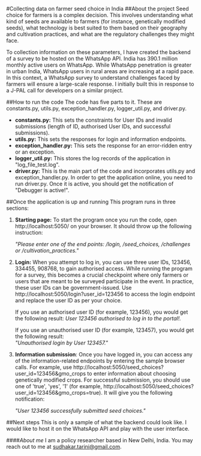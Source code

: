 #Collecting data on farmer seed choice in India
##About the project
Seed choice for farmers is a complex decision. This involves understanding what kind of seeds are available to farmers (for instance, genetically modified seeds), what technology is best suited to them based on their geography and cultivation practices, and what are the regulatory challenges they might face. 

To collection information on these parameters, I have created the backend of a survey to be hosted on the WhatsApp API. India has 390.1 million monthly active users on WhatsApp. While WhatsApp penetration is greater in urban India, WhatsApp users in rural areas are increasing at a rapid pace. In this context, a WhatsApp survey to understand challenges faced by farmers will ensure a large-scale response. I initially built this in response to a J-PAL call for developers on a similar project.  

##How to run the code
The code has five parts to it. These are constants.py, utils.py, exception_handler.py, logger_util.py, and driver.py. 

- **constants.py:** This sets the constraints for User IDs and invalid submissions (length of ID, authorised User IDs, and successful submissions). 
- **utils.py:** This sets the responses for login and information endpoints.
- **exception_handler.py:** This sets the response for an error-ridden entry or an exception. 
- **logger_util.py:** This stores the log records of the application in "log_file_test.log". 
- **driver.py:** This is the main part of the code and incorporates utils.py and exception_handler.py. In order to get the application online, you need to run driver.py. Once it is active, you should get the notification of "Debugger is active!". 


##Once the application is up and running
This program runs in three sections:
1. **Starting page:**  To start the program once you run the code, open http://localhost:5050/ on your browser. It should throw up the following instruction:

    *"Please enter one of the end points: /login, /seed_choices, /challenges or /cultivation_practices."* 
2. **Login:** When you attempt to log in, you can use three user IDs, 123456, 334455, 908768, to gain authorised access. While running the program for a survey, this becomes a crucial checkpoint where only farmers or users that are meant to be surveyed participate in the event. In practice, these user IDs can be government-issued. Use http://localhost:5050/login?user_id=123456 to access the login endpoint and replace the user ID as per your choice. 

    If you use an authorised user ID (for example, 123456), you would get the following result: 
    *User 123456 authorised to log in to the portal!.*

    If you use an unauthorised user ID (for example, 123457), you would get the following result:  
    *"Unauthorised login by User 123457."*
3. **Information submission**: Once you have logged in, you can access any of the information-related endpoints by entering the sample browser calls. For example, use http://localhost:5050/seed_choices?user_id=123456&gmo_crops to enter information about choosing genetically modified crops. For successful submission, you should use one of 'true', 'yes', '1' (for example, http://localhost:5050/seed_choices?user_id=123456&gmo_crops=true). It will give you the following notification:

    *"User 123456 successfully submitted seed choices."*

##Next steps
This is only a sample of what the backend could look like. I would like to host it on the WhatsApp API and play with the user interface.

####*About me*
I am a policy researcher based in New Delhi, India. You may reach out to me at sudhakar.tarini@gmail.com.  
